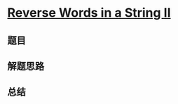 # [Reverse Words in a String II](https://leetcode.com/problems/reverse-words-in-a-string-ii/)
## 题目


## 解题思路


## 总结


